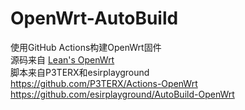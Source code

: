 # OpenWrt-AutoBuild

使用GitHub Actions构建OpenWrt固件  
源码来自 [Lean's OpenWrt](https://github.com/coolsnowwolf/lede)   
脚本来自P3TERX和esirplayground  
https://github.com/P3TERX/Actions-OpenWrt  
https://github.com/esirplayground/AutoBuild-OpenWrt
